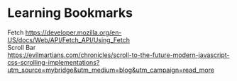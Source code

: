 # Learning Bookmarks

Fetch
https://developer.mozilla.org/en-US/docs/Web/API/Fetch_API/Using_Fetch
<br>Scroll Bar<br>https://evilmartians.com/chronicles/scroll-to-the-future-modern-javascript-css-scrolling-implementations?utm_source=mybridge&utm_medium=blog&utm_campaign=read_more<br>